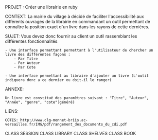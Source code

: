 PROJET : Créer une librairie en ruby

CONTEXT: La mairie du village à décidé de faciliter l'accessibilité aux différents ouvrages de la librairie en commandant un outil permettant de connaître la position exact d'un livre dans les rayons de cette dernières.

SUJET: Vous devez donc fournir au client un outil rassemblant les différentes fonctionnalités

    - Une interface permettant permettant à l'utilisateur de chercher un livre des différentes façons :
        - Par Titre
        - Par Auteur
        - Par Cote

    - Une interface permettant au libraire d'ajouter un livre (L'outil indiquera donc a ce dernier ou doit-il le ranger)

ANNEXE:

    Un livre est constitué des paramètres suivant : "Titre", "Auteur", "Année", "genre", "cote"(généré)

LIENS:

    CÔTES: http://www.clg-monnet-briis.ac-versailles.fr/IMG/pdf/rangement_des_documents_du_cdi.pdf

CLASS SESSION
CLASS LIBRARY
CLASS SHELVES
CLASS BOOK
